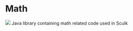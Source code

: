 # Math
[![](https://jitpack.io/v/sculkmp/Math.svg)](https://jitpack.io/#sculkmp/Math)
Java library containing math related code used in Sculk
